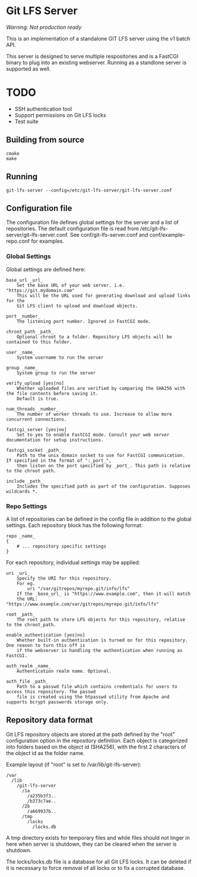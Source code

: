 # Git LFS Server

*Warning: Not production ready*

This is an implementation of a standalone GIT LFS server using the v1 batch API.

This server is designed to serve multiple respositories and is a FastCGI binary
to plug into an existing webserver. Running as a standlone server is supported as well.

# TODO

* SSH authentication tool
* Support permissions on Git LFS locks
* Test suite

## Building from source

```
cmake
make
```

## Running

```
git-lfs-server --config=/etc/git-lfs-server/git-lfs-server.conf
```

## Configuration file

The configuration file defines global settings for the server and a list of repositories.
The default configuration file is read from /etc/git-lfs-server/git-lfs-server.conf.
See conf/git-lfs-server.conf and conf/example-repo.conf for examples.

### Global Settings

Global settings are defined here:

	base_url _url_
		Set the base URL of your web server. i.e. "https://git.mydomain.com"
		This will be the URL used for generating download and upload links for the
		Git LFS client to upload and download objects.

	port _number_
		The listening port number. Ignored in FastCGI mode.

	chroot_path _path_
		Optional chroot to a folder. Repository LFS objects will be contained to this folder.

	user _name_
		System username to run the server

	group _name_
		System group to run the server

	verify_upload [yes|no]
		Whether uploaded files are verified by comparing the SHA256 with the file contents before saving it.
		Default is true.

	num_threads _number_
		The number of worker threads to use. Increase to allow more concurrent connections.

	fastcgi_server [yes|no]
		Set to yes to enable FastCGI mode. Consult your web server documentation for setup instructions.

	fastcgi_socket _path_
		Path to the unix domain socket to use for FastCGI communication. If specified in the format of ":_port_",
		then listen on the port specified by _port_. This path is relative to the chroot path.

	include _path_
		Includes the specified path as part of the configuration. Supposes wildcards *.

### Repo Settings

A list of repositories can be defined in the config file in addition to the global settings.
Each repository block has the following format:

```
repo _name_
{
	# ... repository specific settings
}
```

For each repository, individual settings may be applied:

	uri _uri_
		Specify the URI for this repository.
		For eg.
			uri "/var/gitrepos/myrepo.git/info/lfs"
		If the _base_url_ is "https://www.example.com", then it will match
		the URL: "https://www.example.com/var/gitrepos/myrepo.git/info/lfs"

	root _path_
		The root path to store LFS objects for this repository, relative to the chroot_path.

	enable_authentication [yes|no]
		Whether built-in authentication is turned on for this repository. One reason to turn this off is
		if the webserver is handling the authentication when running as FastCGI.

	auth_realm _name_
		Authentication realm name. Optional.

	auth_file _path_
		Path to a passwd file which contains credentials for users to access this repository. The passwd
		file is created using the htpasswd utility from Apache and supports bcrypt passwords storage only.

## Repository data format

Git LFS repository objects are stored at the path defined by the "root" configuration option in the repository definition.
Each object is categorized into folders based on the object id (SHA256), with the first 2 characters of the object id
as the folder name.

Example layout (if "root" is set to /var/lib/git-lfs-server):

	/var
	  /lib
	    /git-lfs-server
	      /1a
	        /a235b3f3..
	        /b373c7ae..
	      /2b
	        /a669937b..
	      /tmp
	        /locks
	          /locks.db

A tmp directory exists for temporary files and while files should not linger in here when server is shutdown, 
they can be cleared when the server is shutdown.

The locks/locks.db file is a database for all Git LFS locks. It can be deleted if it is necessary to force removal
of all locks or to fix a corrupted database.
